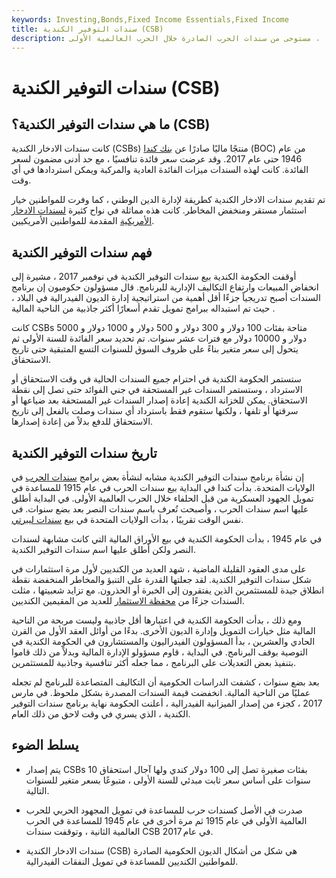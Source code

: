 ```yaml
---
keywords: Investing,Bonds,Fixed Income Essentials,Fixed Income
title: سندات التوفير الكندية (CSB)
description: سندات التوفير الكندية هي منتج مالي صادر عن بنك كندا ، مستوحى من سندات الحرب الصادرة خلال الحرب العالمية الأولى.
---
```


# سندات التوفير الكندية (CSB)
## ما هي سندات التوفير الكندية؟ (CSB)

كانت سندات الادخار الكندية (CSBs) منتجًا ماليًا صادرًا عن [بنك كندا](/bankofcanada) (BOC) من عام 1946 حتى عام 2017. وقد عرضت سعر فائدة تنافسيًا ، مع حد أدنى مضمون لسعر الفائدة. كانت لهذه السندات ميزات الفائدة العادية والمركبة ويمكن استردادها في أي وقت.

تم تقديم سندات الادخار الكندية كطريقة لإدارة الدين الوطني ، كما وفرت للمواطنين خيار استثمار مستقر ومنخفض المخاطر. كانت هذه مماثلة في نواح كثيرة [لسندات الادخار الأمريكية](/ussavingsbonds) المقدمة للمواطنين الأمريكيين.

## فهم سندات التوفير الكندية

أوقفت الحكومة الكندية بيع سندات التوفير الكندية في نوفمبر 2017 ، مشيرة إلى انخفاض المبيعات وارتفاع التكاليف الإدارية للبرنامج. قال مسؤولون حكوميون إن برنامج السندات أصبح تدريجياً جزءًا أقل أهمية من استراتيجية إدارة الديون الفيدرالية في البلاد ، حيث تم استبداله ببرامج تمويل تقدم أسعارًا أكثر جاذبية من الناحية المالية .

كانت CSBs متاحة بفئات 100 دولار و 300 دولار و 500 دولار و 1000 دولار و 5000 دولار و 10000 دولار مع فترات عشر سنوات. تم تحديد سعر الفائدة للسنة الأولى ثم يتحول إلى سعر متغير بناءً على ظروف السوق للسنوات التسع المتبقية حتى تاريخ الاستحقاق.

ستستمر الحكومة الكندية في احترام جميع السندات الحالية في وقت الاستحقاق أو الاسترداد ، وستستمر السندات غير المستحقة في جني الفوائد حتى تصل إلى نقطة الاستحقاق. يمكن للخزانة الكندية إعادة إصدار السندات غير المستحقة بعد ضياعها أو سرقتها أو تلفها ، ولكنها ستقوم فقط باسترداد أي سندات وصلت بالفعل إلى تاريخ الاستحقاق للدفع بدلاً من إعادة إصدارها.

## تاريخ سندات التوفير الكندية

إن نشأة برنامج سندات التوفير الكندية مشابه لنشأة بعض برامج [سندات الحرب](/warbonds) في الولايات المتحدة. بدأت كندا في البداية بيع سندات الحرب في عام 1915 للمساعدة في تمويل الجهود العسكرية من قبل الحلفاء خلال الحرب العالمية الأولى. في البداية أطلق عليها اسم سندات الحرب ، وأصبحت تُعرف باسم سندات النصر بعد بضع سنوات. في نفس الوقت تقريبًا ، بدأت الولايات المتحدة في بيع [سندات ليبرتي](/liberty-bond).

في عام 1945 ، بدأت الحكومة الكندية في بيع الأوراق المالية التي كانت مشابهة لسندات النصر ولكن أطلق عليها اسم سندات التوفير الكندية.

على مدى العقود القليلة الماضية ، شهد العديد من الكنديين لأول مرة استثمارات في شكل سندات التوفير الكندية. لقد جعلتها القدرة على التنبؤ والمخاطر المنخفضة نقطة انطلاق جيدة للمستثمرين الذين يفتقرون إلى الخبرة أو الحذرون. مع تزايد شعبيتها ، مثلت السندات جزءًا من [محفظة الاستثمار](/portfolio) للعديد من المقيمين الكنديين.

ومع ذلك ، بدأت الحكومة الكندية في اعتبارها أقل جاذبية وليست مربحة من الناحية المالية مثل خيارات التمويل وإدارة الديون الأخرى. بدءًا من أوائل العقد الأول من القرن الحادي والعشرين ، بدأ المسؤولون الفيدراليون والمستشارون في الحكومة الكندية في التوصية بوقف البرنامج. في البداية ، قاوم مسؤولو الإدارة المالية وبدلاً من ذلك قاموا بتنفيذ بعض التعديلات على البرنامج ، مما جعله أكثر تنافسية وجاذبية للمستثمرين.

بعد بضع سنوات ، كشفت الدراسات الحكومية أن التكاليف المتصاعدة للبرنامج لم تجعله عمليًا من الناحية المالية. انخفضت قيمة السندات المصدرة بشكل ملحوظ. في مارس 2017 ، كجزء من إصدار الميزانية الفيدرالية ، أعلنت الحكومة نهاية برنامج سندات التوفير الكندية ، الذي يسري في وقت لاحق من ذلك العام.

## يسلط الضوء

- يتم إصدار CSBs بفئات صغيرة تصل إلى 100 دولار كندي ولها آجال استحقاق 10 سنوات على أساس سعر ثابت مبدئي للسنة الأولى ، متبوعًا بسعر متغير للسنوات التالية.

- صدرت في الأصل كسندات حرب للمساعدة في تمويل المجهود الحربي للحرب العالمية الأولى في عام 1915 ثم مرة أخرى في عام 1945 للمساعدة في الحرب العالمية الثانية ، وتوقفت سندات CSB في عام 2017.

- سندات الادخار الكندية (CSB) هي شكل من أشكال الديون الحكومية الصادرة للمواطنين الكنديين للمساعدة في تمويل النفقات الفيدرالية.


